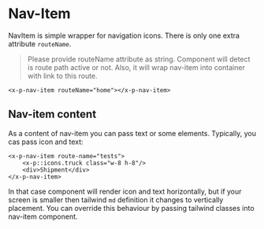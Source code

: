 # Nav-Item

NavItem is simple wrapper for navigation icons.
There is only one extra attribute `routeName`.

> Please provide routeName attribute as string. Component will detect is route path active or not.
> Also, it will wrap nav-item into container with link to this route.

```bladehtml
<x-p-nav-item routeName="home"></x-p-nav-item>
```

## Nav-item content
As a content of nav-item you can pass text or some elements. Typically, you cas pass icon and text:
```bladehtml
<x-p-nav-item route-name="tests">
    <x-p::icons.truck class="w-8 h-8"/>
    <div>Shipment</div>
</x-p-nav-item>
```
In that case component will render icon and text horizontally, but if your screen is smaller then tailwind `md` definition it changes to vertically placement.
You can override this behaviour by passing tailwind classes into nav-item component.
